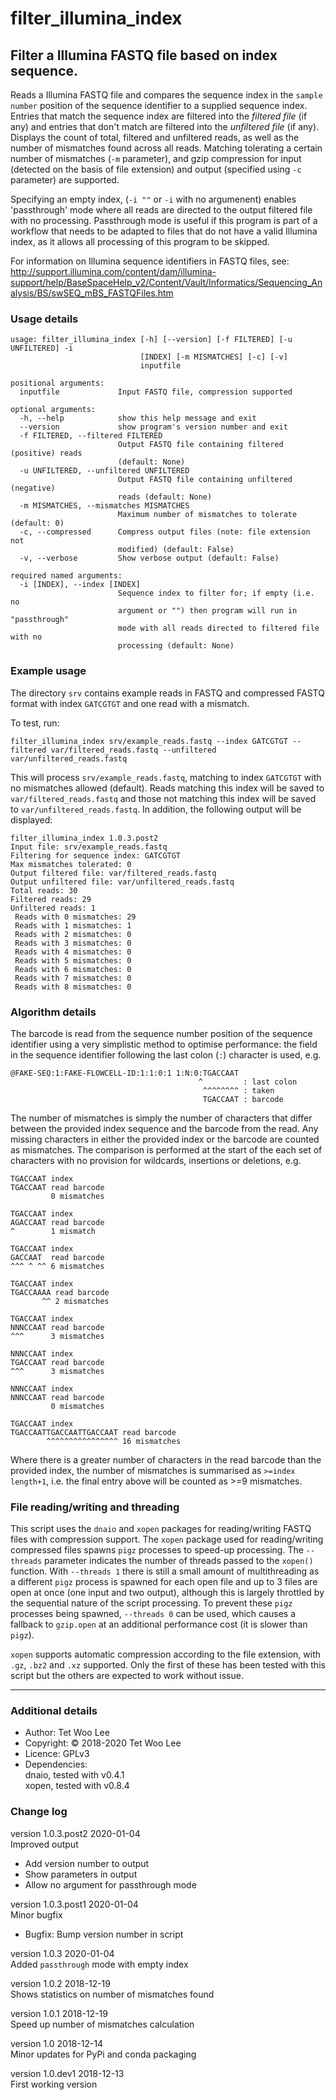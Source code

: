 # filter_illumina_index
## Filter a Illumina FASTQ file based on index sequence.

Reads a Illumina FASTQ file and compares the sequence index in the
`sample number` position of the sequence identifier to a supplied sequence
index. Entries that match the sequence index are filtered into the *filtered
file* (if any) and entries that don't match are filtered into the *unfiltered
file* (if any). Displays the count of total, filtered and unfiltered reads,
as well as the number of mismatches found across all reads. Matching tolerating
a certain number of mismatches (`-m` parameter), and gzip compression for input
(detected on the basis of file extension) and output (specified using `-c`
parameter) are supported.

Specifying an empty index, (`-i ""` or `-i` with no argumenent) enables
'passthrough' mode where all reads are directed to the output filtered file with
no processing. Passthrough mode is useful if this program is part of a workflow
that needs to be adapted to files that do not have a valid Illumina index, as it
allows all processing of this program to be skipped.

For information on Illumina sequence identifiers in FASTQ files, see:
http://support.illumina.com/content/dam/illumina-support/help/BaseSpaceHelp_v2/Content/Vault/Informatics/Sequencing_Analysis/BS/swSEQ_mBS_FASTQFiles.htm

### Usage details

```
usage: filter_illumina_index [-h] [--version] [-f FILTERED] [-u UNFILTERED] -i
                             [INDEX] [-m MISMATCHES] [-c] [-v]
                             inputfile

positional arguments:
  inputfile             Input FASTQ file, compression supported

optional arguments:
  -h, --help            show this help message and exit
  --version             show program's version number and exit
  -f FILTERED, --filtered FILTERED
                        Output FASTQ file containing filtered (positive) reads
                        (default: None)
  -u UNFILTERED, --unfiltered UNFILTERED
                        Output FASTQ file containing unfiltered (negative)
                        reads (default: None)
  -m MISMATCHES, --mismatches MISMATCHES
                        Maximum number of mismatches to tolerate (default: 0)
  -c, --compressed      Compress output files (note: file extension not
                        modified) (default: False)
  -v, --verbose         Show verbose output (default: False)

required named arguments:
  -i [INDEX], --index [INDEX]
                        Sequence index to filter for; if empty (i.e. no
                        argument or "") then program will run in "passthrough"
                        mode with all reads directed to filtered file with no
                        processing (default: None)
```

### Example usage

The directory `srv` contains example reads in FASTQ and compressed FASTQ format with index `GATCGTGT` and one read with a mismatch.

To test, run:

`filter_illumina_index srv/example_reads.fastq --index GATCGTGT --filtered var/filtered_reads.fastq --unfiltered var/unfiltered_reads.fastq`

This will process `srv/example_reads.fastq`, matching to index `GATCGTGT` with
no mismatches allowed (default). Reads matching this index will be saved to
`var/filtered_reads.fastq` and those not matching this index will be saved to
`var/unfiltered_reads.fastq`. In addition, the following output will be
displayed:

```
filter_illumina_index 1.0.3.post2
Input file: srv/example_reads.fastq
Filtering for sequence index: GATCGTGT
Max mismatches tolerated: 0
Output filtered file: var/filtered_reads.fastq
Output unfiltered file: var/unfiltered_reads.fastq
Total reads: 30
Filtered reads: 29
Unfiltered reads: 1
 Reads with 0 mismatches: 29
 Reads with 1 mismatches: 1
 Reads with 2 mismatches: 0
 Reads with 3 mismatches: 0
 Reads with 4 mismatches: 0
 Reads with 5 mismatches: 0
 Reads with 6 mismatches: 0
 Reads with 7 mismatches: 0
 Reads with 8 mismatches: 0
```

### Algorithm details

The barcode is read from the sequence number position of the sequence identifier
using a very simplistic method to optimise performance: the field in the
sequence identifier following the last colon (`:`) character is used, e.g.

```
@FAKE-SEQ:1:FAKE-FLOWCELL-ID:1:1:0:1 1:N:0:TGACCAAT
                                          ^         : last colon
                                           ^^^^^^^^ : taken
                                           TGACCAAT : barcode
```

The number of mismatches is simply the number of characters that differ between
the provided index sequence and the barcode from the read. Any missing
characters in either the provided index or the barcode are counted as
mismatches. The comparison is performed at the start of the each set of
characters with no provision for wildcards, insertions or deletions, e.g.

```
TGACCAAT index
TGACCAAT read barcode
         0 mismatches

TGACCAAT index
AGACCAAT read barcode
^        1 mismatch

TGACCAAT index
GACCAAT  read barcode
^^^ ^ ^^ 6 mismatches

TGACCAAT index
TGACCAAAA read barcode
       ^^ 2 mismatches

TGACCAAT index
NNNCCAAT read barcode
^^^      3 mismatches

NNNCCAAT index
TGACCAAT read barcode
^^^      3 mismatches

NNNCCAAT index
NNNCCAAT read barcode
         0 mismatches

TGACCAAT index
TGACCAATTGACCAATTGACCAAT read barcode
        ^^^^^^^^^^^^^^^^ 16 mismatches
```

Where there is a greater number of characters in the read barcode than the
provided index, the number of mismatches is summarised as `>=index length+1`,
i.e. the final entry above will be counted as >=9 mismatches.

### File reading/writing and threading

This script uses the `dnaio` and `xopen` packages for reading/writing FASTQ
files with compression support. The `xopen` package used for reading/writing
compressed files spawns `pigz` processes to speed-up processing. The `--threads`
parameter indicates the number of threads passed to the `xopen()` function. With
`--threads 1` there is still a small amount of multithreading as a different
`pigz` process is spawned for each open file and up to 3 files are open at once
(one input and two output), although this is largely throttled by the sequential
nature of the script processing. To prevent these `pigz` processes being
spawned, `--threads 0` can be used, which causes a fallback to `gzip.open` at
an additional performance cost (it is slower than `pigz`).

`xopen` supports automatic compression according to the file extension, with
`.gz`, `.bz2` and `.xz` supported. Only the first of these has been tested
with this script but the others are expected to work without issue.

---

### Additional details

* Author:       Tet Woo Lee
* Copyright:    © 2018-2020 Tet Woo Lee
* Licence:      GPLv3
* Dependencies:  
  dnaio, tested with v0.4.1  
  xopen, tested with v0.8.4


### Change log

version 1.0.3.post2 2020-01-04  
Improved output
  - Add version number to output
  - Show parameters in output
  - Allow no argument for passthrough mode

version 1.0.3.post1 2020-01-04  
Minor bugfix
  - Bugfix: Bump version number in script

version 1.0.3 2020-01-04  
Added `passthrough` mode with empty index

version 1.0.2 2018-12-19  
Shows statistics on number of mismatches found

version 1.0.1 2018-12-19  
Speed up number of mismatches calculation

version 1.0 2018-12-14  
Minor updates for PyPi and conda packaging

version 1.0.dev1 2018-12-13  
First working version
